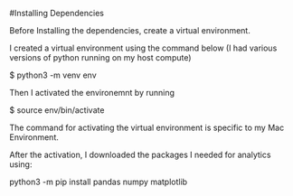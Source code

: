 #Installing Dependencies 

Before Installing the dependencies, create a virtual environment. 

I created a virtual environment using the command below (I had various versions of python running on my host compute)

$ python3 -m venv env 

Then I activated the environemnt by running 

$ source env/bin/activate 

The command for activating the virtual environment is specific to my Mac Environment.

After the activation, I downloaded the packages I needed for analytics using:

python3 -m pip install pandas numpy matplotlib 


